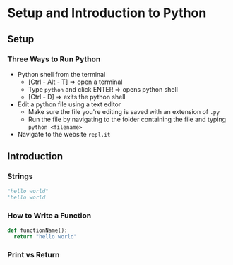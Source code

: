 # Setup and Introduction to Python

## Setup
### Three Ways to Run Python
* Python shell from the terminal  
  - [Ctrl - Alt - T] => open a terminal
  - Type `python` and click ENTER => opens python shell
  - [Ctrl - D] =>  exits the python shell
* Edit a python file using a text editor
  - Make sure the file you're editing is saved with an extension of `.py`
  - Run the file by navigating to the folder containing the file and typing `python <filename>`
* Navigate to the website `repl.it`

## Introduction
### Strings
```python
"hello world"
'hello world'
```

### How to Write a Function
```python
def functionName():
  return "hello world"
```

### Print vs Return
